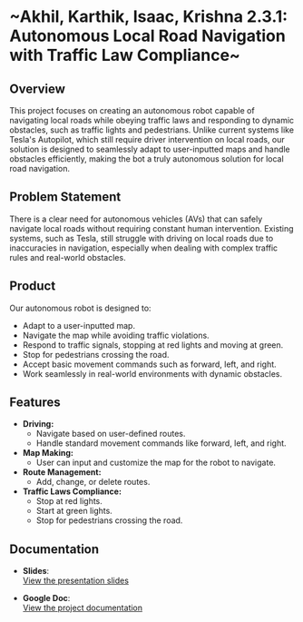 # ~Akhil, Karthik, Isaac, Krishna 2.3.1: Autonomous Local Road Navigation with Traffic Law Compliance~

## Overview

This project focuses on creating an autonomous robot capable of navigating local roads while obeying traffic laws and responding to dynamic obstacles, such as traffic lights and pedestrians. Unlike current systems like Tesla's Autopilot, which still require driver intervention on local roads, our solution is designed to seamlessly adapt to user-inputted maps and handle obstacles efficiently, making the bot a truly autonomous solution for local road navigation.

## Problem Statement

There is a clear need for autonomous vehicles (AVs) that can safely navigate local roads without requiring constant human intervention. Existing systems, such as Tesla, still struggle with driving on local roads due to inaccuracies in navigation, especially when dealing with complex traffic rules and real-world obstacles.

## Product

Our autonomous robot is designed to:

- Adapt to a user-inputted map.
- Navigate the map while avoiding traffic violations.
- Respond to traffic signals, stopping at red lights and moving at green.
- Stop for pedestrians crossing the road.
- Accept basic movement commands such as forward, left, and right.
- Work seamlessly in real-world environments with dynamic obstacles.

## Features

- **Driving:**
  - Navigate based on user-defined routes.
  - Handle standard movement commands like forward, left, and right.
- **Map Making:**
  - User can input and customize the map for the robot to navigate.
- **Route Management:**
  - Add, change, or delete routes.
- **Traffic Laws Compliance:**
  - Stop at red lights.
  - Start at green lights.
  - Stop for pedestrians crossing the road.

## Documentation

- **Slides**:  
  [View the presentation slides](https://docs.google.com/presentation/d/1z0h2TuzkMwaOOXPhwySf-J4ZhOKXmq9xfn0AccHr2Ew/edit#slide=id.g341349d4d65_0_0)

- **Google Doc**:  
  [View the project documentation](https://docs.google.com/document/d/1FRJZQ5Ta7CCyxHniRa5Til5CzVTm46zy8thfXoZ1e_k/edit?tab=t.0#heading=h.txxfyry7j310)
